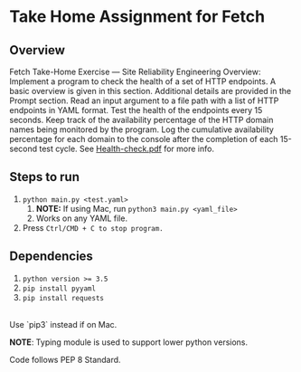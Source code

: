 # Take Home Assignment for Fetch

## Overview
Fetch Take-Home Exercise — Site Reliability Engineering Overview: Implement a program to check the health of a set of HTTP endpoints. A basic overview is given in this section. Additional details are provided in the Prompt section. Read an input argument to a file path with a list of HTTP endpoints in YAML format. Test the health of the endpoints every 15 seconds. Keep track of the availability percentage of the HTTP domain names being monitored by the program. Log the cumulative availability percentage for each domain to the console after the completion of each 15-second test cycle.
See [Health-check.pdf](https://github.com/khalilmcfarlane/Fetch-Takehome/blob/main/health-check.pdf) for more info.

## Steps to run
1. `python main.py <test.yaml>`
   1. **NOTE:** If using Mac, run `python3 main.py <yaml_file>`
   2. Works on any YAML file.
2. Press `Ctrl/CMD + C to stop program.`

## Dependencies
1. `python version >= 3.5`
2. `pip install pyyaml`
3. `pip install requests`
<br>
Use `pip3` instead if on Mac.


**NOTE**: Typing module is used to support lower python versions.

Code follows PEP 8 Standard.